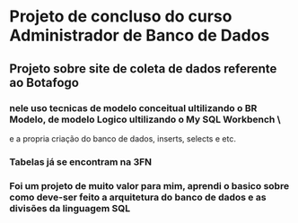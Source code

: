 # Projeto de concluso do curso Administrador de Banco de Dados

 ## Projeto sobre site de coleta de dados referente ao Botafogo
### nele uso tecnicas de modelo conceitual ultilizando o **BR Modelo**, de modelo Logico ultilizando o **My SQL Workbench** \
e a propria criação do banco de dados, inserts, selects e etc.
### Tabelas já se encontram na 3FN 

### Foi um projeto de muito valor para mim, aprendi o basico sobre como deve-ser feito a arquitetura do banco de dados e as divisões da linguagem SQL

